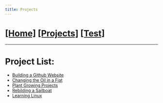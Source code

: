 ```yaml
---
title: Projects
---
```

# [[Home]][2]   [[Projects]][0]   [[Test]][1]
---

# Project List:

* [Building a Github Website][4]
* [Changing the Oil in a Fiat][3]
* [Plant Growing Projects][5]
* [Rebilding a Sailboat][6]
* [Learning Linux][7]

[3]: /projects/fiat_oil/
[0]: /projects/
[1]: /test/
[2]: /
[4]: /projects/website/
[5]: /projects/plants/
[6]: /projects/boat/
[7]: /projects/linux/
